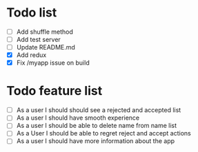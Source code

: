# Todo list
* [ ] Add shuffle method
* [ ] Add test server
* [ ] Update README.md
* [x] Add redux
* [x] Fix /myapp issue on build

# Todo feature list

* [ ] As a user I should should see a rejected and accepted list
* [ ] As a user I should have smooth experience
* [ ] As a user I should be able to delete name from name list
* [ ] As a User I should be able to regret reject and accept actions
* [ ] As a user I should have more information about the app